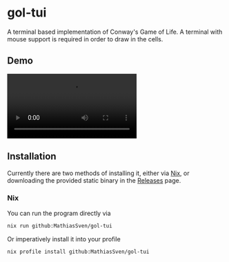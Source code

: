 # gol-tui

A terminal based implementation of Conway's Game of Life. A terminal with mouse support is required in order to draw in the cells.

## Demo

<video src="https://github.com/MathiasSven/gol-tui/assets/24759037/3e1a79bc-6950-4b3e-90b3-535922b64f2a"></video>

## Installation

Currently there are two methods of installing it, either via [Nix](https://nixos.org/download#download-nix), or downloading the provided static binary in the [Releases](https://github.com/MathiasSven/gol-tui/releases) page.

### Nix

You can run the program directly via

```bash
nix run github:MathiasSven/gol-tui
```

Or imperatively install it into your profile

```bash
nix profile install github:MathiasSven/gol-tui
```
